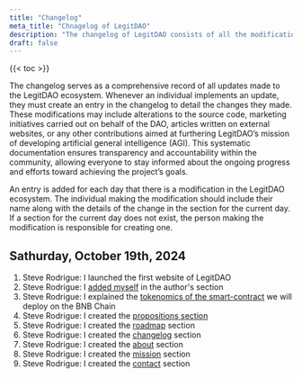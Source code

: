```yaml
---
title: "Changelog"
meta_title: "Chnagelog of LegitDAO"
description: "The changelog of LegitDAO consists of all the modification log of its progress"
draft: false
---
```

{{< toc >}}

The changelog serves as a comprehensive record of all updates made to the LegitDAO ecosystem. Whenever an individual implements an update, they must create an entry in the changelog to detail the changes they made. These modifications may include alterations to the source code, marketing initiatives carried out on behalf of the DAO, articles written on external websites, or any other contributions aimed at furthering LegitDAO’s mission of developing artificial general intelligence (AGI). This systematic documentation ensures transparency and accountability within the community, allowing everyone to stay informed about the ongoing progress and efforts toward achieving the project’s goals.

An entry is added for each day that there is a modification in the LegitDAO ecosystem. The individual making the modification should include their name along with the details of the change in the section for the current day. If a section for the current day does not exist, the person making the modification is responsible for creating one.

## Sathurday, October 19th, 2024
1. Steve Rodrigue: I launched the first website of LegitDAO
2. Steve Rodrigue: I [added myself](/authors/steve-rodrigue/) in the author's section
3. Steve Rodrigue: I explained the [tokenomics of the smart-contract](/blog/1-tokenomics/) we will deploy on the BNB Chain
4. Steve Rodrigue: I created the [propositions section](/propositions)
5. Steve Rodrigue: I created the [roadmap](/roadmap) section
6. Steve Rodrigue: I created the [changelog](/changelog) section
7. Steve Rodrigue: I created the [about](/about) section
8. Steve Rodrigue: I created the [mission](/mission) section
9. Steve Rodrigue: I created the [contact](/contact) section
